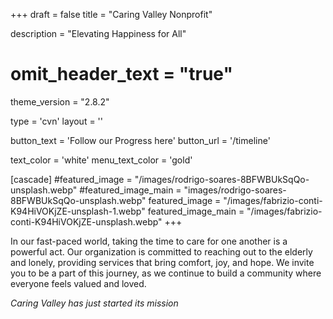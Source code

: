 +++
draft = false
title = "Caring Valley Nonprofit"
  
description = "Elevating Happiness for All"

# omit_header_text = "true"
theme_version = "2.8.2"

type = 'cvn'
layout = ''

button_text = 'Follow our Progress here'
button_url = '/timeline'

text_color = 'white'
menu_text_color = 'gold'

[cascade]
  #featured_image = "/images/rodrigo-soares-8BFWBUkSqQo-unsplash.webp"
  #featured_image_main = "images/rodrigo-soares-8BFWBUkSqQo-unsplash.webp"
  featured_image = "/images/fabrizio-conti-K94HiVOKjZE-unsplash-1.webp"
  featured_image_main = "/images/fabrizio-conti-K94HiVOKjZE-unsplash.webp"
+++

In our fast-paced world, taking the time to care for one another is a powerful act. Our organization is committed to reaching out to the elderly and lonely, providing services that bring comfort, joy, and hope. We invite you to be a part of this journey, as we continue to build a community where everyone feels valued and loved.

*Caring Valley has just started its mission*
